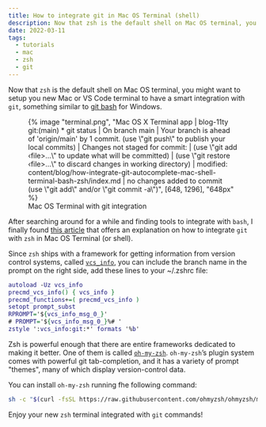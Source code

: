 ```yaml
---
title: How to integrate git in Mac OS Terminal (shell)
description: Now that zsh is the default shell on Mac OS terminal, you might want to setup you new Mac or VS Code terminal to have a smart integration with git, something similar to git bash for Windows.
date: 2022-03-11
tags:
  - tutorials
  - mac
  - zsh
  - git
---
```


Now that `zsh` is the default shell on Mac OS terminal, you might want to setup you new Mac or VS Code terminal to have a smart integration with `git`, something similar to [git bash](https://gitforwindows.org/) for Windows.


<figure>
	{% image "terminal.png", "Mac OS X Terminal app | blog-11ty git:(main) * git status | On branch main | Your branch is ahead of 'origin/main' by 1 commit. (use \"git push\" to publish your local commits) | Changes not staged for commit: | (use \"git add ‹file>...\" to update what will be committed) | (use \"git restore ‹file>...\" to discard changes in working directory) | modified: content/blog/how-integrate-git-autocomplete-mac-shell-terminal-bash-zsh/index.md | no changes added to commit (use \"git add\" and/or \"git commit -a\")", [648, 1296], "648px" %}
  <figcaption>Mac OS Terminal with git integration</figcaption>
</figure>

After searching around for a while and finding tools to integrate with `bash`, I finally found [this article](https://git-scm.com/book/en/v2/Appendix-A%3A-Git-in-Other-Environments-Git-in-Zsh) that offers an explanation on how to integrate `git` with `zsh` in Mac OS Terminal (or shell).

Since `zsh` ships with a framework for getting information from version control systems, called [`vcs_info`](http://zsh.sourceforge.net/Doc/Release/User-Contributions.html#Version-Control-Information), you can include the branch name in the prompt on the right side, add these lines to your ~/.zshrc file:

```dot
autoload -Uz vcs_info
precmd_vcs_info() { vcs_info }
precmd_functions+=( precmd_vcs_info )
setopt prompt_subst
RPROMPT='${vcs_info_msg_0_}'
# PROMPT='${vcs_info_msg_0_}%# '
zstyle ':vcs_info:git:*' formats '%b'
```

Zsh is powerful enough that there are entire frameworks dedicated to making it better. One of them is called [`oh-my-zsh`](https://github.com/robbyrussell/oh-my-zsh). `oh-my-zsh`’s plugin system comes with powerful git tab-completion, and it has a variety of prompt "themes", many of which display version-control data.

You can install `oh-my-zsh` running fhe following command:

```bash
sh -c "$(curl -fsSL https://raw.githubusercontent.com/ohmyzsh/ohmyzsh/master/tools/install.sh)"
```

Enjoy your new `zsh` terminal integrated with `git` commands!
